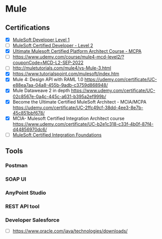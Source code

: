 # Mule
## Certifications
- [x] [MuleSoft Developer Level 1](https://github.com/lvhkhanh/Mule/files/9594153/report.1._KhanhLVH_MCD.pdf)
- [ ] [MuleSoft Certified Developer - Level 2](https://training.mulesoft.com/certification/developer-mule4-level2)
- [x] [Ultimate Mulesoft Certified Platform Architect Course - MCPA](https://udemy-certificate.s3.amazonaws.com/pdf/UC-9451b309-37f1-472a-9ffc-8edfc197bfc5.pdf)
- [ ] https://www.udemy.com/course/mule4-mcd-level2/?couponCode=MCD-L2-SEP-2022
- [ ] http://muletutorials.com/mule4/vs-Mule-3.html
- [x] https://www.tutorialspoint.com/mulesoft/index.htm
- [x] Mule 4: Design API with RAML 1.0 https://udemy.com/certificate/UC-e88ea7aa-04a8-455b-9adb-c3759d868948/
- [x] Mule Dataweave 2 in depth https://www.udemy.com/certificate/UC-02c8567e-0a4c-445c-a631-b395a2ef999b/
- [x] Become the Ultimate Certified MuleSoft Architect - MCIA/MCPA https://udemy.com/certificate/UC-2ffc49cf-38dd-4ee3-8e7b-45c851bbf678/
- [x] MCIA- Mulesoft Certified Integration Architect course https://www.udemy.com/certificate/UC-b2e1c318-c33f-4b0f-87f4-d44856970dc6/
- [ ] [MuleSoft Certified Integration Foundations](https://training.mulesoft.com/certification/foundations-integration)
## Tools
### Postman
### SOAP UI
### AnyPoint Studio
### REST API tool
### Developer Salesforce
- [ ] https://www.oracle.com/java/technologies/downloads/
